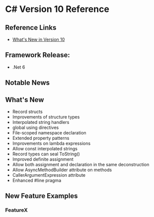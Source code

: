 # C# Version 10 Reference

## Reference Links

- [What's New in Version 10](https://docs.microsoft.com/en-us/dotnet/csharp/whats-new/csharp-10)

## Framework Release:

- .Net 6

## Notable News

## What's New

- Record structs
- Improvements of structure types
- Interpolated string handlers
- global using directives
- File-scoped namespace declaration
- Extended property patterns
- Improvements on lambda expressions
- Allow const interpolated strings
- Record types can seal ToString()
- Improved definite assignment
- Allow both assignment and declaration in the same deconstruction
- Allow AsyncMethodBuilder attribute on methods
- CallerArgumentExpression attribute
- Enhanced #line pragma

## New Feature Examples

### FeatureX
